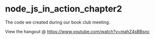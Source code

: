 node_js_in_action_chapter2
==========================

The code we created during our book club meeting.

View the hangout @ https://www.youtube.com/watch?v=mahZ4sBBsnc
